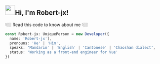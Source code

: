 <h2 className="flex flex-row mb-2"><img style={{margin: 0}} src="https://image-lake.oss-cn-hangzhou.aliyuncs.com/uPic/e6c9d24egy1h1571l0uucg205k05egri.gif" width="32"/>Hi, I'm Robert-jx!</h2>

👇🏼 Read this code to know about me 👇🏼

```typescript {{ title: 'test' }}
const Robert-jx: UniquePerson = new Developer({
  name: 'Robert-jx'],
  pronouns: 'He' | 'Him',
  speaks: 'Mandarin' | 'English' | 'Cantonese' | 'Chaoshan dialect',
  status: 'Working as a front-end engineer for Vue'
})
```
